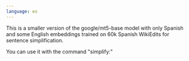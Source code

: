 ```yaml
---
language: es
---
```

This is a smaller version of the google/mt5-base model with only Spanish and some English embeddings trained on 60k Spanish WikiEdits for sentence simplification.

You can use it with the command "simplify:"
